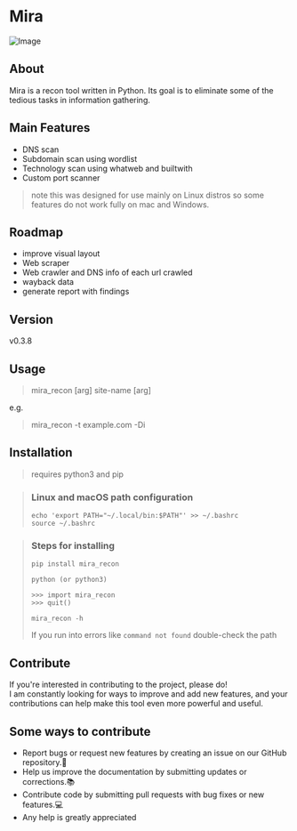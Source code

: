 # Mira

![Image](https://github.com/user-attachments/assets/0829b561-a15c-4dfe-bd74-5f0b10d47c90)


## About
Mira is a recon tool written in Python. Its goal is to eliminate some of the tedious tasks in information gathering.

## Main Features
* DNS scan
* Subdomain scan using wordlist
* Technology scan using whatweb and builtwith
* Custom port scanner
> note this was designed for use mainly on Linux distros so some features do not work fully on mac and Windows.

## Roadmap
* improve visual layout
* Web scraper
* Web crawler and DNS info of each url crawled
* wayback data
* generate report with findings

## Version
v0.3.8

## Usage
> mira_recon [arg] site-name [arg]

e.g.
> mira_recon -t example.com -Di

## Installation
> requires python3 and pip

> ### Linux and macOS path configuration
> ```
> echo 'export PATH="~/.local/bin:$PATH"' >> ~/.bashrc
> source ~/.bashrc
> ```

> ### Steps for installing
> ```
> pip install mira_recon
> ```
> ```
> python (or python3)
> 
> >>> import mira_recon
> >>> quit()
> ```
> 
> ```
> mira_recon -h
> ```
> If you run into errors like `command not found` double-check the path


## Contribute
If you're interested in contributing to the project, please do! <br />
I am constantly looking for ways to improve and add new features, and your contributions can help make this tool even more powerful and useful.<br />

## Some ways to contribute
* Report bugs or request new features by creating an issue on our GitHub repository.🐛
* Help us improve the documentation by submitting updates or corrections.📚
* Contribute code by submitting pull requests with bug fixes or new features.💻
* Any help is greatly appreciated

